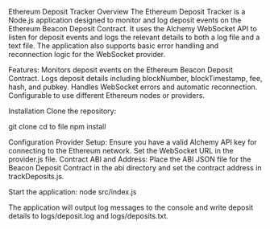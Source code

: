Ethereum Deposit Tracker
Overview
The Ethereum Deposit Tracker is a Node.js application designed to monitor and log deposit events on the Ethereum Beacon Deposit Contract. It uses the Alchemy WebSocket API to listen for deposit events and logs the relevant details to both a log file and a text file. The application also supports basic error handling and reconnection logic for the WebSocket provider.

Features:
Monitors deposit events on the Ethereum Beacon Deposit Contract.
Logs deposit details including blockNumber, blockTimestamp, fee, hash, and pubkey.
Handles WebSocket errors and automatic reconnection.
Configurable to use different Ethereum nodes or providers.

Installation
Clone the repository:

git clone 
cd to file
npm install

Configuration
Provider Setup: Ensure you have a valid Alchemy API key for connecting to the Ethereum network. Set the WebSocket URL in the provider.js file.
Contract ABI and Address: Place the ABI JSON file for the Beacon Deposit Contract in the abi directory and set the contract address in trackDeposits.js.

Start the application:
node src/index.js

The application will output log messages to the console and write deposit details to logs/deposit.log and logs/deposits.txt.
